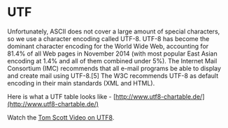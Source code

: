 # UTF

Unfortunately, ASCII does not cover a large amount of special characters, so we use a character encoding called UTF-8. UTF-8 has become the dominant character encoding for the World Wide Web, accounting for 81.4% of all Web pages in November 2014 (with most popular East Asian encoding at 1.4% and all of them combined under 5%). The Internet Mail Consortium (IMC) recommends that all e-mail programs be able to display and create mail using UTF-8.[5] The W3C recommends UTF-8 as default encoding in their main standards (XML and HTML).

Here is what a UTF table looks like - [http://www.utf8-chartable.de/](http://www.utf8-chartable.de/)

Watch the [Tom Scott Video on UTF8](https://www.youtube.com/watch?v=qBex3IDaUbU&index=2&list=PLzH6n4zXuckqmf_xUcvU5caZVoctP2ehL).
